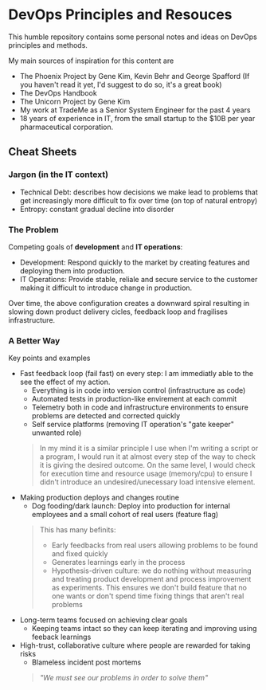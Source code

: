 # DevOps Principles and Resouces

This humble repository contains some personal notes and ideas on DevOps principles and methods.

My main sources of inspiration for this content are
* The Phoenix Project by Gene Kim, Kevin Behr and George Spafford (If you haven't read it yet, I'd suggest to do so, it's a great book)
* The DevOps Handbook
* The Unicorn Project by Gene Kim
* My work at TradeMe as a Senior System Engineer for the past 4 years
* 18 years of experience in IT, from the small startup to the $10B per year pharmaceutical corporation.

## Cheat Sheets

### Jargon (in the IT context)

* Technical Debt: describes how decisions we make lead to problems that get increasingly more difficult to fix over time (on top of natural entropy)
* Entropy: constant gradual decline into disorder

### The Problem

Competing goals of **development** and **IT operations**:
* Development: Respond quickly to the market by creating features and deploying them into production.
* IT Operations: Provide stable, reliale and secure service to the customer making it difficult to introduce change in production.

Over time, the above configuration creates a downward spiral resulting in slowing down product delivery cicles, feedback loop and fragilises infrastructure.

### A Better Way

Key points and examples
* Fast feedback loop (fail fast) on every step: I am immediatly able to the see the effect of my action.
  * Everything is in code into version control (infrastructure as code)
  * Automated tests in production-like envirement at each commit
  * Telemetry both in code and infrastructure environments to ensure problems are detected and corrected quickly
  * Self service platforms (removing IT operation's "gate keeper" unwanted role)
  > In my mind it is a similar principle I use when I'm writing a script or a program, I would run it at almost every step of the way to check it is giving the desired outcome. On the same level, I would check for execution time and resource usage (memory/cpu) to ensure I didn't introduce an undesired/unecessary load intensive element.
* Making production deploys and changes routine
  * Dog fooding/dark launch: Deploy into production for internal employees and a small cohort of real users (feature flag)
  > This has many befinits: 
  > * Early feedbacks from real users allowing problems to be found and fixed quickly
  > * Generates learnings early in the process
  > * Hypothesis-driven culture: we do nothing without measuring and treating product development and process improvement as experiments.
  > This ensures we don't build feature that no one wants or don't spend time fixing things that aren't real problems
* Long-term teams focused on achieving clear goals
  * Keeping teams intact so they can keep iterating and improving using feeback learnings
* High-trust, collaborative culture where people are rewarded for taking risks
  * Blameless incident post mortems
  > *"We must see our problems in order to solve them"*


